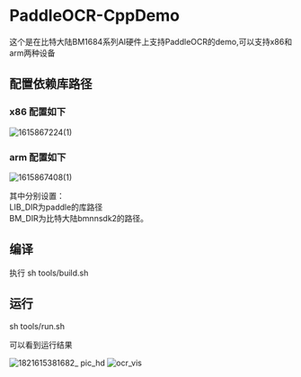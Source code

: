 # PaddleOCR-CppDemo
这个是在比特大陆BM1684系列AI硬件上支持PaddleOCR的demo,可以支持x86和arm两种设备

## 配置依赖库路径
### x86 配置如下
![1615867224(1)](https://user-images.githubusercontent.com/19307549/111254095-48fcd680-864f-11eb-8fc1-eda17535b97a.jpg)


### arm 配置如下
![1615867408(1)](https://user-images.githubusercontent.com/19307549/111254298-b3ae1200-864f-11eb-95a8-3afcca7f8123.jpg)



其中分别设置：  
LIB_DIR为paddle的库路径  
BM_DIR为比特大陆bmnnsdk2的路径。

## 编译

执行 sh tools/build.sh

## 运行

sh tools/run.sh

可以看到运行结果

![1821615381682_ pic_hd](https://user-images.githubusercontent.com/49897975/110634280-c2766e00-81e4-11eb-9517-a0d496911566.jpg)
![ocr_vis](https://user-images.githubusercontent.com/49897975/110634314-cacea900-81e4-11eb-978a-0053cba017bc.png)

